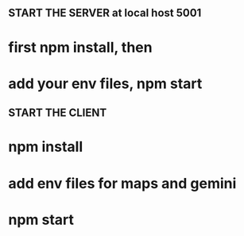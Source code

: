 ## START THE SERVER at local host 5001

# first npm install, then
# add your env files, npm start


## START THE CLIENT

# npm install
# add env files for maps and gemini
# npm start
